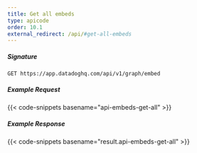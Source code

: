 ```yaml
---
title: Get all embeds
type: apicode
order: 10.1
external_redirect: /api/#get-all-embeds
---
```


##### Signature
`GET https://app.datadoghq.com/api/v1/graph/embed`
##### Example Request
{{< code-snippets basename="api-embeds-get-all" >}}
##### Example Response
{{< code-snippets basename="result.api-embeds-get-all" >}}
